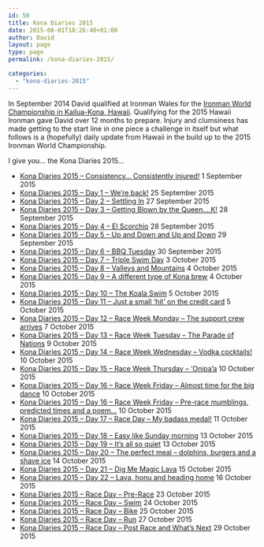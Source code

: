 ```yaml
---
id: 50
title: Kona Diaries 2015
date: 2015-08-01T18:26:40+01:00
author: David
layout: page
type: page
permalink: /kona-diaries-2015/

categories: 
  - "kona-diaries-2015"
---
```

In September 2014 David qualified at Ironman Wales for the [Ironman World Championship in Kailua-Kona, Hawaii](http://www.ironman.com/triathlon/events/americas/ironman/world-championship.aspx). Qualifying for the 2015 Hawaii Ironman gave David over 12 months to prepare.  Injury and clumsiness has made getting to the start line in one piece a challenge in itself but what follows is a (hopefully) daily update from Hawaii in the build up to the 2015 Ironman World Championship.

I give you… the Kona Diaries 2015…

*   [Kona Diaries 2015 – Consistency… Consistently injured!](/2015/09/kona-diaries-2015-consistency-consistently-injured/) 1 September 2015
*   [Kona Diaries 2015 – Day 1 – We’re back!](/2015/09/kona-diaries-2015-day-1-were-back/) 25 September 2015
*   [Kona Diaries 2015 – Day 2 – Settling In](/2015/09/kona-diaries-2015-day-2-settling-in/) 27 September 2015
*   [Kona Diaries 2015 – Day 3 – Getting Blown by the Queen….K!](/2015/09/kona-diaries-2015-day-3-getting-blown-by-the-queen-k/) 28 September 2015
*   [Kona Diaries 2015 – Day 4 – El Scorchio](/2015/09/kona-diaries-2015-day-4-el-scorchio/) 28 September 2015
*   [Kona Diaries 2015 – Day 5 – Up and Down and Up and Down](/2015/09/kona-diaries-2015-day-5-up-and-down-and-up-and-down/) 29 September 2015
*   [Kona Diaries 2015 – Day 6 – BBQ Tuesday](/2015/09/kona-diaries-2015-day-6-bbq-tuesday/) 30 September 2015
*   [Kona Diaries 2015 – Day 7 – Triple Swim Day](/2015/10/kona-diaries-2015-day-7-triple-swim-day/) 3 October 2015
*   [Kona Diaries 2015 – Day 8 – Valleys and Mountains](/2015/10/kona-diaries-2015-day-8-valleys-and-mountains/) 4 October 2015
*   [Kona Diaries 2015 – Day 9 – A different type of Kona brew](/2015/10/kona-diaries-2015-day-9-a-different-type-of-kona-brew/) 4 October 2015
*   [Kona Diaries 2015 – Day 10 – The Koala Swim](/2015/10/kona-diaries-2015-day-10-the-koala-swim/) 5 October 2015
*   [Kona Diaries 2015 – Day 11 – Just a small ‘hit’ on the credit card](/2015/10/kona-diaries-2015-day-11-just-a-small-hit-on-the-credit-card/) 5 October 2015
*   [Kona Diaries 2015 – Day 12 – Race Week Monday – The support crew arrives](/2015/10/kona-diaries-2015-day-12-race-week-monday-the-support-crew-arrives/) 7 October 2015
*   [Kona Diaries 2015 – Day 13 – Race Week Tuesday – The Parade of Nations](/2015/10/kona-diaries-2015-day-13-race-week-tuesday-the-parade-of-nations/) 9 October 2015
*   [Kona Diaries 2015 – Day 14 – Race Week Wednesday – Vodka cocktails!](/2015/10/kona-diaries-2015-day-14-race-week-wednesday-vodka-cocktails/) 10 October 2015
*   [Kona Diaries 2015 – Day 15 – Race Week Thursday – ‘Onipa’a](/2015/10/kona-diaries-2015-day-15-race-week-thursday-onipaa/) 10 October 2015
*   [Kona Diaries 2015 – Day 16 – Race Week Friday – Almost time for the big dance](/2015/10/kona-diaries-2015-day-16-race-week-friday-almost-time-for-the-big-dance/) 10 October 2015
*   [Kona Diaries 2015 – Day 16 – Race Week Friday – Pre-race mumblings, predicted times and a poem…](/2015/10/kona-diaries-2015-day-16-race-week-friday-pre-race-mumblings-predicted-times-and-a-poem/) 10 October 2015
*   [Kona Diaries 2015 – Day 17 – Race Day – My badass medal!](/2015/10/kona-diaries-2015-day-17-race-day-my-badass-medal/) 11 October 2015
*   [Kona Diaries 2015 – Day 18 – Easy like Sunday morning](/2015/10/kona-diaries-2015-day-18-easy-like-sunday-morning/) 13 October 2015
*   [Kona Diaries 2015 – Day 19 – It’s all so quiet](/2015/10/kona-diaries-2015-day-19-its-all-so-quiet/) 13 October 2015
*   [Kona Diaries 2015 – Day 20 – The perfect meal – dolphins, burgers and a shave ice](/2015/10/kona-diaries-2015-day-20-the-perfect-meal-dolphins-burgers-and-a-shave-ice/) 14 October 2015
*   [Kona Diaries 2015 – Day 21 – Dig Me Magic Lava](/2015/10/kona-diaries-2015-day-21-dig-me-magic-lava/) 15 October 2015
*   [Kona Diaries 2015 – Day 22 – Lava, honu and heading home](/2015/10/kona-diaries-2015-day-22-lava-honu-and-heading-home/) 16 October 2015
*   [Kona Diaries 2015 – Race Day – Pre-Race](/2015/10/kona-diaries-2015-race-day-pre-race/) 23 October 2015
*   [Kona Diaries 2015 – Race Day – Swim](/2015/10/kona-diaries-2015-race-day-swim/) 24 October 2015
*   [Kona Diaries 2015 – Race Day – Bike](/2015/10/kona-diaries-2015-race-day-bike/) 25 October 2015
*   [Kona Diaries 2015 – Race Day – Run](/2015/10/kona-diaries-2015-race-day-run/) 27 October 2015
*   [Kona Diaries 2015 – Race Day – Post Race and What’s Next](/2015/10/kona-diaries-2015-race-day-post-race-and-whats-next/) 29 October 2015